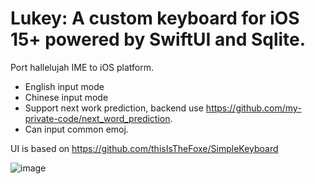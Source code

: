 # Lukey: A custom keyboard for iOS 15+ powered by SwiftUI and Sqlite.
Port hallelujah IME to iOS platform.
- English input mode
- Chinese input mode
- Support next work prediction, backend use https://github.com/my-private-code/next_word_prediction.
- Can input common emoj.

UI is based on https://github.com/thisIsTheFoxe/SimpleKeyboard

![image](https://github.com/user-attachments/assets/529c6af2-2d3a-4312-877c-e075073f19e3)
